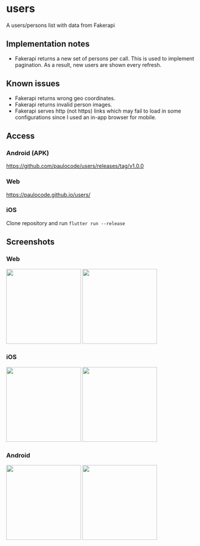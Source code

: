 # users

A users/persons list with data from Fakerapi

## Implementation notes
* Fakerapi returns a new set of persons per call. This is used to implement pagination. As a result, new users are shown every refresh.

## Known issues
* Fakerapi returns wrong geo coordinates.
* Fakerapi returns invalid person images.
* Fakerapi serves http (not https) links which may fail to load in some configurations since I used an in-app browser for mobile.

## Access
### Android (APK)
https://github.com/paulocode/users/releases/tag/v1.0.0
### Web
https://paulocode.github.io/users/
### iOS
Clone repository and run
`flutter run --release`
## Screenshots

### Web
<p float="left">
<img src="https://github.com/paulocode/users/assets/15702729/ea138759-4401-4ea2-bfdd-1e9f514c7a52" width=200/>
<img src="https://github.com/paulocode/users/assets/15702729/f5fb6a08-0fd4-43f9-8279-1a89ed639018" width=200/>

### iOS
<p float="left">
<img src="https://github.com/paulocode/users/assets/15702729/e0492673-dd4e-4412-a6c9-9439081277c8" width=200/>
<img src="https://github.com/paulocode/users/assets/15702729/4010e4b2-eabb-4b27-a664-d4cbf269e1fe" width=200/>

### Android
<p float="left">
<img src="https://github.com/paulocode/users/assets/15702729/860067a8-2896-4d26-9f63-a9811aecb40f" width=200/>
<img src="https://github.com/paulocode/users/assets/15702729/ce64479f-1de8-4b02-9162-c0b66b42ba19" width=200/>
</p>
